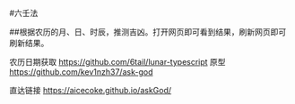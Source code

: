 #六壬法

##根据农历的月、日、时辰，推测吉凶。打开网页即可看到结果，刷新网页即可刷新结果。

农历日期获取 https://github.com/6tail/lunar-typescript
原型 https://github.com/kev1nzh37/ask-god

直达链接 https://aicecoke.github.io/askGod/

